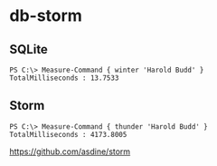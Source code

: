 # db-storm

## SQLite

~~~
PS C:\> Measure-Command { winter 'Harold Budd' }
TotalMilliseconds : 13.7533
~~~

## Storm

~~~
PS C:\> Measure-Command { thunder 'Harold Budd' }
TotalMilliseconds : 4173.8005
~~~

https://github.com/asdine/storm
